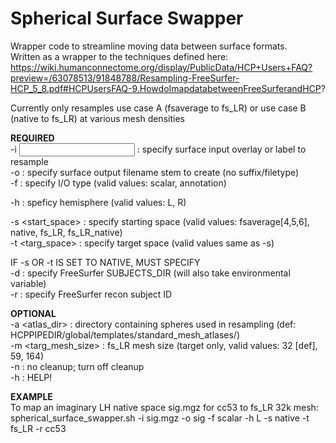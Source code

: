 # Spherical Surface Swapper
Wrapper code to streamline moving data between surface formats.  
Written as a wrapper to the techniques defined here: https://wiki.humanconnectome.org/display/PublicData/HCP+Users+FAQ?preview=/63078513/91848788/Resampling-FreeSurfer-HCP_5_8.pdf#HCPUsersFAQ-9.HowdoImapdatabetweenFreeSurferandHCP?

Currently only resamples use case A (fsaverage to fs_LR) or use case B (native to fs_LR) at various mesh densities

**REQUIRED**  
   -i <input>		: specify surface input overlay or label to resample  
   -o <output>		: specify surface output filename stem to create (no suffix/filetype)  
   -f <filetype>		: specify I/O type (valid values: scalar, annotation)  
  
   -h <hemi>		: speficy hemisphere (valid values: L, R)  
  
   -s <start_space>	: specify starting space (valid values: fsaverage[4,5,6], native, fs_LR, fs_LR_native)  
   -t <targ_space>		: specify target space (valid values same as -s)    
  
   IF -s OR -t IS SET TO NATIVE, MUST SPECIFY  
   -d <directory>		: specify FreeSurfer SUBJECTS_DIR (will also take environmental variable)  
   -r <recon ID>		: specify FreeSurfer recon subject ID  

**OPTIONAL**  
  -a <atlas_dir>		: directory containing spheres used in resampling (def: HCPPIPEDIR/global/templates/standard_mesh_atlases/)  
  -m <targ_mesh_size>	: fs_LR mesh size (target only, valid values: 32 [def], 59, 164)  
  -n 			: no cleanup; turn off cleanup  
  -h		: HELP!  

**EXAMPLE**  
To map an imaginary LH native space sig.mgz for cc53 to fs_LR 32k mesh:  
spherical_surface_swapper.sh -i sig.mgz -o sig -f scalar -h L -s native -t fs_LR -r cc53
